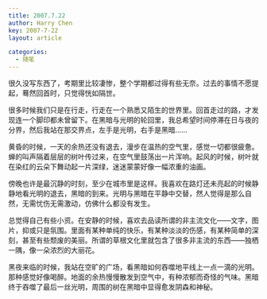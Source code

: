 ```yaml
---
title: 2007.7.22
author: Harry Chen
key: 2007-7-22
layout: article

categories:
  - 随笔
---
```


  很久没写东西了，考期里比较凄惨，整个学期都过得有些无奈。过去的事情不愿提起，蓦然回首时，只觉得恍如隔世。

  很多时候我们只是在行走，行走在一个熟悉又陌生的世界里。回首走过的路，才发现连一个脚印都未曾留下。在黑暗与光明的轮回里，我总希望时间停滞在日与夜的分界，然后我站在那交界点，左手是光明，右手是黑暗……

  黄昏的时候，一天的余热还没有退去，漫步在温热的空气里，感觉一切都很疲惫。蝉的叫声隔着层层的树叶传过来，在空气里鼓荡出一片浑响。起风的时候，树叶就在染红的云朵下舞动起一片深绿，迷迷蒙蒙好像一幅浓重的油画。

  傍晚也许是最沉静的时刻，至少在城市里是这样。我喜欢在路灯还未亮起的时候静静地看光明的退去，黑暗的到来。光明与黑暗在平静中交替，然人觉得是那么自然，无需忧伤无需激动，仿佛什么都没有发生。

  总觉得自己有些小资。在安静的时候，喜欢去品读所谓的非主流文化——文字，图片，抑或只是氛围。里面有某种单纯的快乐，有某种淡淡的伤感，有某种简单的深刻，甚至有些颓废的美丽。所谓的草根文化里就包含了很多非主流的东西——独栖一隅，像一朵浓烈的大丽花。

  黑夜来临的时候，我站在空旷的广场，看黑暗如何吞噬地平线上一点一滴的光明。那种感觉好像喝醉。地面的余热慢慢散发到空气中，有种浓郁而奇怪的气味。黑暗终于吞噬了最后一丝光明，周围的树在黑暗中显得愈发阴森和神秘。
